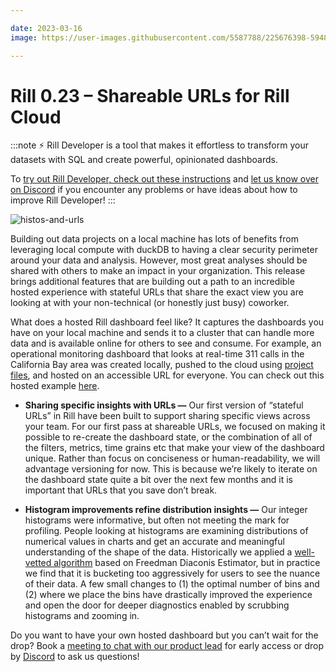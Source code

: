 ```yaml
---

date: 2023-03-16
image: https://user-images.githubusercontent.com/5587788/225676398-594861ea-38b8-474e-b67f-e31e01c63447.png

---
```



# Rill 0.23 – Shareable URLs for Rill Cloud

:::note
⚡ Rill Developer is a tool that makes it effortless to transform your datasets with SQL and create powerful, opinionated dashboards.

To [try out Rill Developer, check out these instructions](../../home/install) and [let us know over on Discord](https://bit.ly/3bbcSl9) if you encounter any problems or have ideas about how to improve Rill Developer!
:::

![histos-and-urls](https://user-images.githubusercontent.com/5587788/225676571-5586e186-a7fa-4c36-bf00-a185d17e6416.gif "808738772")


Building out data projects on a local machine has lots of benefits from leveraging local compute with duckDB to having a clear security perimeter around your data and analysis. However, most great analyses should be shared with others to make an impact in your organization. This release brings additional features that are building out a path to an incredible hosted experience with stateful URLs that share the exact view you are looking at with your non-technical (or honestly just busy) coworker.  

What does a hosted Rill dashboard feel like? It captures the dashboards you have on your local machine and sends it to a cluster that can handle more data and is available online for others to see and consume. For example, an operational monitoring dashboard that looks at real-time 311 calls in the California Bay area was created locally, pushed to the cloud using [project files](https://github.com/rilldata/rill-311-operations-example), and hosted on an accessible URL for everyone. You can check out this hosted example [here](https://311.rilldata.io/dashboard/dashboard_311_calls). 

- **Sharing specific insights with URLs —** Our first version of “stateful URLs” in Rill have been built to support sharing specific views across your team. For our first pass at shareable URLs, we focused on making it possible to re-create the dashboard state, or the combination of all of the filters, metrics, time grains etc that make your view of the dashboard unique.  Rather than focus on conciseness or human-readability, we will advantage versioning for now. This is because we’re likely to iterate on the dashboard state quite a bit over the next few months and it is important that URLs that you save don’t break.

- **Histogram improvements refine distribution insights —** Our integer histograms were informative, but often not meeting the mark for profiling. People looking at histograms are examining distributions of numerical values in charts and get an accurate and meaningful understanding of the shape of the data. Historically we applied a [well-vetted algorithm](https://docs.rilldata.com/notes/0.4#smarter-numeric-profiling) based on Freedman Diaconis Estimator, but in practice we find that it is bucketing too aggressively for users to see the nuance of their data. A few small changes to (1) the optimal number of bins and (2) where we place the bins have drastically improved the experience and open the door for deeper diagnostics enabled by scrubbing histograms and zooming in.

Do you want to have your own hosted dashboard but you can’t wait for the drop? Book a [meeting to chat with our product lead](https://calendly.com/marissa-gorlick/rill-closed-beta-discovery) for early access or drop by [Discord](https://bit.ly/3bbcSl9) to ask us questions!

